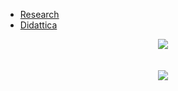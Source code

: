-  [Research](https://gianluca.dellavedova.org)
-  [Didattica](https://www.unimib.it/gianluca-della-vedova)

<!---
gdv/gdv is a ✨ special ✨ repository because its `README.md` (this file) appears on your GitHub profile.
You can click the Preview link to take a look at your changes.
--->
<div align="center" >
  <img align="center" src="https://github-profile-trophy.vercel.app/?username=gdv&theme=flat&margin-w=20&no-frame=true" />
  <br /><br /><br />
  <img align="center" src="https://github-readme-stats.vercel.app/api?username=gdv&show_icons=true" />
</div>
